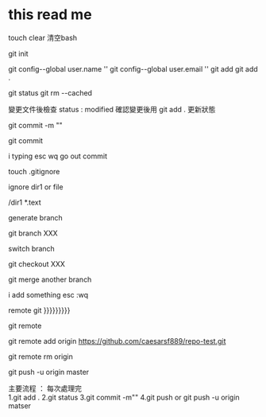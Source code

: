 # this read me 


touch 
clear 清空bash 

git init

git config--global user.name ''
git config--global user.email ''
git add
git add .

git status
git rm --cached 


變更文件後檢查  status :   modified
確認變更後用   git add . 更新狀態



git commit -m ""


git commit 

i typing
esc
wq  go out commit
 


touch .gitignore

ignore dir1 or file

/dir1
*.text

generate branch

git branch XXX


switch branch 

git checkout XXX


git merge another branch

i
add something 
esc
:wq


remote git   }}}}}}}}}

git remote  


git remote add origin https://github.com/caesarsf889/repo-test.git


git remote rm origin

git push -u origin master




主要流程  ： 
每次處理完  
1.git add .
2.git status
3.git commit -m""
4.git push or  git push -u origin matser




